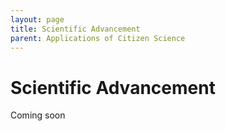 ```yaml
---
layout: page
title: Scientific Advancement
parent: Applications of Citizen Science
---
```


# Scientific Advancement
Coming soon
